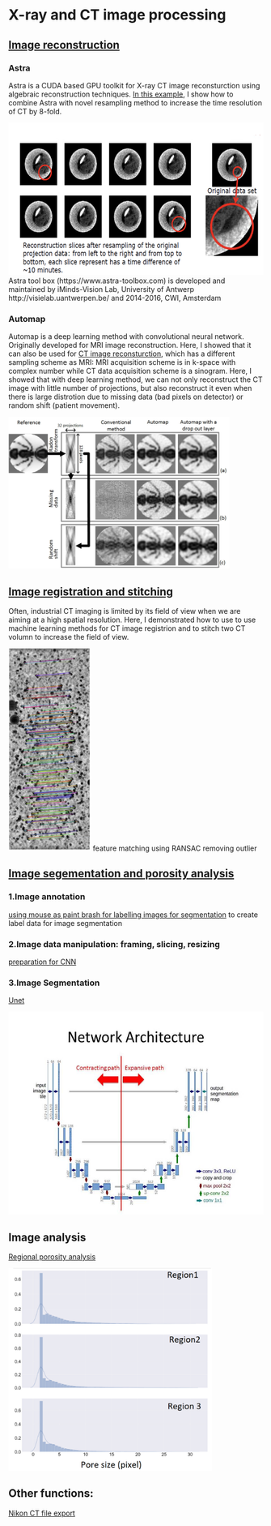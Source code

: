 # X-ray and CT image processing

## [Image reconstruction](Image_reconstruction)

### Astra 
Astra is a CUDA based GPU toolkit for X-ray CT image reconsturction using algebraic reconstruction techniques. 
[In this example](Image_reconstruction/Astra), I show how to combine Astra with novel resampling method to increase the time resolution of CT by 8-fold.

<img src=Image_reconstruction/Astra/example.png height = 300>
Astra tool box (https://www.astra-toolbox.com) is developed and maintained by  iMinds-Vision Lab, University of Antwerp http://visielab.uantwerpen.be/ and 2014-2016, CWI, Amsterdam 

### Automap
Automap is a deep learning method with convolutional neural network. Originally developed for MRI image reconstruction. Here, I showed that it can also be used for [CT image reconsturction](Image_reconstruction/Deep_learning), which has a different sampling scheme as MRI: MRI acquisition scheme is in k-space with complex number while CT data acquisition scheme is a sinogram. Here, I showed that with deep learning method, we can not only reconstruct the CT image with little number of projections, but also reconstruct it even when there is large distrotion due to missing data (bad pixels on detector) or random shift (patient movement).

<img src=Image_reconstruction/Deep_learning/automap.jpg height = 300>

## [Image registration and stitching](pre_processing) 

Often, industrial CT imaging is limited by its field of view when we are aiming at a high spatial resolution. Here, I demonstrated how to use to use machine learning methods for CT image registrion and to stitch two CT volumn to increase the field of view.

<img src=Image_registration_n_stitching/example_ransac.png height = 400>
feature matching using RANSAC removing outlier


## [Image segementation and porosity analysis]() 
### 1.Image annotation

[using mouse as paint brash for labelling images for segmentation](Image_segmentation/Image_segmentation_using_U-net/Pipeline_step1_image_annotation.ipynb) to create label data for image segmentation
### 2.Image data manipulation: framing, slicing, resizing

[preparation for CNN](Image_segmentation/Image_segmentation_using_U-net/crop_predict_stitch.ipynb)
### 3.Image Segmentation

[Unet](image_segmentation/Image_segmentation_using_U-net/unet.jpg) 

<img src=Image_segmentation/Image_segmentation_using_U-net/unet.jpg height = 400>

## Image analysis
[Regional porosity analysis](Image_analysis/porosity_regional_stats.py)

<img src=Image_analysis/pore_size_distribution.png height = 400>

## Other functions: 


[Nikon CT file export](vgi_to_tiff)
